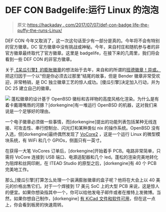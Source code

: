 # DEF CON Badgelife:运行 Linux 的泡泡

> 原文:[https://hackaday . com/2017/07/07/def-con-badge life-the-puffy-the-runs-Linux/](https://hackaday.com/2017/07/07/def-con-badgelife-the-puffy-that-runs-linux/)

DEF CON 今年又取消了，这一次这句话至少有一部分是真的。今年将不会有特别的官方徽章。DC 官方徽章中没有挑战或神秘。今年，来自村庄和随机参与者的非官方徽章最终取代了官方徽章。这里是 badgelife，在接下来的几周里，我们将会看到一些 DEF CON 的非官方徽章。

关于[【呆瓜引擎】的膨胀徽章](https://shiftj.is/post/puffy/)的想法始于去年，来自和的所谓的[班德徽章！异或。](http://hackaday.com/2016/07/25/hands-on-the-andxor-unofficial-def-con-badge/)把这归因于一个以“但是你必须去过那里”结尾的故事，但是 Bender 徽章非常受欢迎，非常畅销，是 DC 独立徽章工艺的惊人成功。[傻瓜引擎]决定加入行动，并为 DC 25 建立自己的徽章。

[![](../Images/50a85754f00964b342d94a68fc5f2035.png)](https://hackaday.com/wp-content/uploads/2017/07/puffy.jpg) 蓬松徽章的设计基于 OpenBSD 徽标和吉祥物的高度风格化渲染。为什么是有着卡戴珊嘴唇的河豚？[dorkengine]有一堆运行 OpenBSD 的机器，这对我们来说是一个足够好的理由。

一个电子徽章必须做一些事情，而[dorkengine]提出的功能列表包括某种无线连接、可攻击性、串行控制台、闪光灯和某种类似 nix 的操作系统。OpenBSD 没有入选，但[dorkengine]最终偶然发现了 [VoCore2](http://vocore.io/v2.html) ，这是一个运行 Linux 的微型模块系统，有 WiFi 和几个 GPIOs，侧面只有一英寸。

在获得一大笔 VoCores 订单后，[dorkengine]开始着手 PCB。电路非常简单，只需将 VoCore 连接到 USB 端口、电源适配器和几个 led。蓬松的渲染完美地转化为阻焊和丝网印刷，在 ITEAD Studio 的原型之后，[dorkengine]有 40 个 PCB 完美地工作。

那么,[傻瓜引擎]打算怎么处理一个装满膨胀徽章的盒子呢？他将在大会上以 40 美元的价格出售它们。对于一个焊接到 17 美元 SoC 上的大型 PCB 来说，这是惊人的便宜。如果你想染指其中一个，你可以给他发电子邮件或者在推特上发微博。当然，如果你想自己制作，[dorkengine] [有 KiCad 文件和软件可用](https://gitla.in/darkengine/puffy)，但在这一点上，你会看到板房的快速周转。